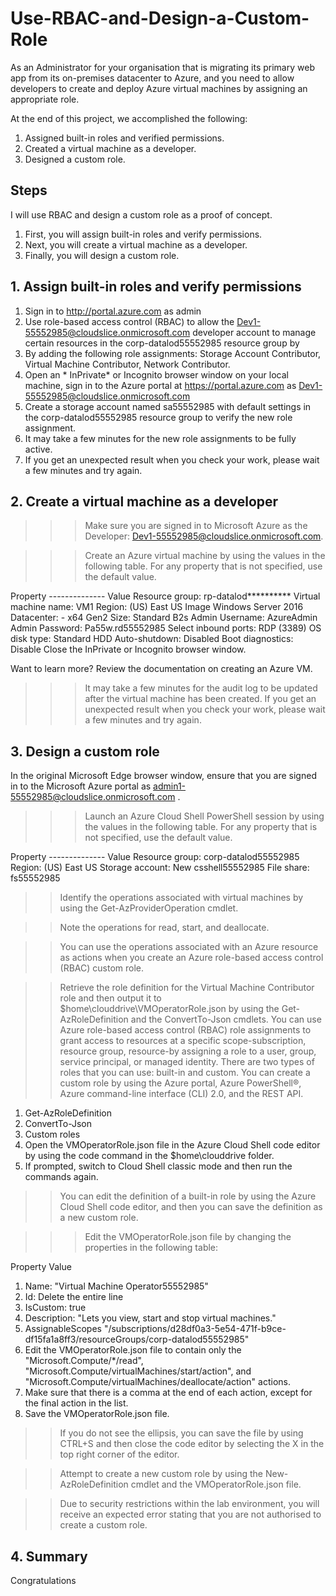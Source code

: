 # Use-RBAC-and-Design-a-Custom-Role
As an Administrator for your organisation that is migrating its primary web app from its on-premises datacenter to Azure, and you need to allow developers to create and deploy Azure virtual machines by assigning an appropriate role.

At the end of this project, we accomplished the following:
1. Assigned built-in roles and verified permissions.
2. Created a virtual machine as a developer.
3. Designed a custom role.

## Steps
I will use RBAC and design a custom role as a proof of concept. 
1. First, you will assign built-in roles and verify permissions.
2. Next, you will create a virtual machine as a developer.
3. Finally, you will design a custom role.

## 1. Assign built-in roles and verify permissions
1. Sign in to http://portal.azure.com as admin
2. Use role-based access control (RBAC) to allow the Dev1-55552985@cloudslice.onmicrosoft.com developer account to manage certain resources in the corp-datalod55552985 resource group by
3. By adding the following role assignments: Storage Account Contributor, Virtual Machine Contributor, Network Contributor.
4. Open an * InPrivate* or Incognito browser window on your local machine, sign in to the Azure portal at https://portal.azure.com as Dev1-55552985@cloudslice.onmicrosoft.com
5. Create a storage account named sa55552985 with default settings in the corp-datalod55552985 resource group to verify the new role assignment.
6. It may take a few minutes for the new role assignments to be fully active.
7. If you get an unexpected result when you check your work, please wait a few minutes and try again.



## 2. Create a virtual machine as a developer
>>> Make sure you are signed in to Microsoft Azure as the Developer: Dev1-55552985@cloudslice.onmicrosoft.com.

>>> Create an Azure virtual machine by using the values in the following table. For any property that is not specified, use the default value.

Property --------------	Value
Resource group:	rp-datalod**********
Virtual machine name:	VM1
Region:	(US) East US
Image	Windows Server 2016 Datacenter: - x64 Gen2
Size:	Standard B2s
Admin Username:	AzureAdmin
Admin Password:	Pa55w.rd55552985
Select inbound ports:	RDP (3389)
OS disk type:	Standard HDD
Auto-shutdown:	Disabled
Boot diagnostics:	Disable
Close the InPrivate or Incognito browser window.

Want to learn more? Review the documentation on creating an Azure VM.

>>> It may take a few minutes for the audit log to be updated after the virtual machine has been created. 
>>> If you get an unexpected result when you check your work, please wait a few minutes and try again.



## 3. Design a custom role

In the original Microsoft Edge browser window, ensure that you are signed in to the Microsoft Azure portal as admin1-55552985@cloudslice.onmicrosoft.com .

>>> Launch an Azure Cloud Shell PowerShell session by using the values in the following table. For any property that is not specified, use the default value.

Property --------------	Value
Resource group:	corp-datalod55552985
Region:	(US) East US
Storage account:	New csshell55552985
File share:	fs55552985

>>Identify the operations associated with virtual machines by using the Get-AzProviderOperation cmdlet.

>>Note the operations for read, start, and deallocate.

>>You can use the operations associated with an Azure resource as actions when you create an Azure role-based access control (RBAC) custom role.

>>Retrieve the role definition for the Virtual Machine Contributor role and then output it to $home\clouddrive\VMOperatorRole.json by using the Get-AzRoleDefinition and the ConvertTo-Json cmdlets.
>>You can use Azure role-based access control (RBAC) role assignments to grant access to resources at a specific scope-subscription, resource group, resource-by assigning a role to a user, group, service principal, or managed identity.
>>There are two types of roles that you can use: built-in and custom. You can create a custom role by using the Azure portal, Azure PowerShell®, Azure command-line interface (CLI) 2.0, and the REST API.


1. Get-AzRoleDefinition
2. ConvertTo-Json
3. Custom roles
4. Open the VMOperatorRole.json file in the Azure Cloud Shell code editor by using the code command in the $home\clouddrive folder.
5. If prompted, switch to Cloud Shell classic mode and then run the commands again.

>> You can edit the definition of a built-in role by using the Azure Cloud Shell code editor, and then you can save the definition as a new custom role.


>>> Edit the VMOperatorRole.json file by changing the properties in the following table:

Property	Value
1. Name:	"Virtual Machine Operator55552985"
2. Id: Delete the entire line
3. IsCustom:	true
4. Description: "Lets you view, start and stop virtual machines."
5. AssignableScopes	"/subscriptions/d28df0a3-5e54-471f-b9ce-df15fa1a8ff3/resourceGroups/corp-datalod55552985"
6. Edit the VMOperatorRole.json file to contain only the "Microsoft.Compute/*/read", "Microsoft.Compute/virtualMachines/start/action", and "Microsoft.Compute/virtualMachines/deallocate/action" actions.
7. Make sure that there is a comma at the end of each action, except for the final action in the list.
8. Save the VMOperatorRole.json file.
>>If you do not see the ellipsis, you can save the file by using CTRL+S and then close the code editor by selecting the X in the top right corner of the editor.

>>Attempt to create a new custom role by using the New-AzRoleDefinition cmdlet and the VMOperatorRole.json file.

>>Due to security restrictions within the lab environment, you will receive an expected error stating that you are not authorised to create a custom role.


## 4. Summary
Congratulations
